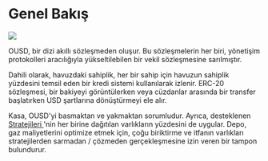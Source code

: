 # Genel Bakış

![](../.gitbook/assets/ousd_docs_graphics_3.png)

OUSD, bir dizi akıllı sözleşmeden oluşur. Bu sözleşmelerin her biri, yönetişim protokolleri aracılığıyla yükseltilebilen bir vekil sözleşmesine sarılmıştır.

Dahili olarak, havuzdaki sahiplik, her bir sahip için havuzun sahiplik yüzdesini temsil eden bir kredi sistemi kullanılarak izlenir. ERC-20 sözleşmesi, bir bakiyeyi görüntülerken veya cüzdanlar arasında bir transfer başlatırken USD şartlarına dönüştürmeyi ele alır.

Kasa, OUSD'yi basmaktan ve yakmaktan sorumludur. Ayrıca, desteklenen [ Stratejileri ](../core-concepts/supported-strategies/) 'nin her birine dağıtılan varlıkların yüzdesini de uygular. Depo, gaz maliyetlerini optimize etmek için, çoğu biriktirme ve itfanın varlıkları stratejilerden sarmadan / çözmeden gerçekleşmesine izin veren bir tampon bulundurur.



